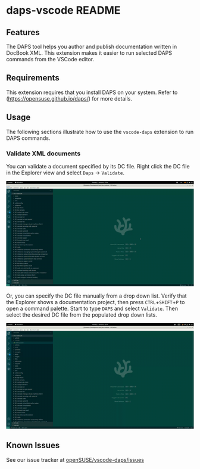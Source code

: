 # daps-vscode README

## Features

The DAPS tool helps you author and publish documentation written in DocBook XML.
This extension makes it easier to run selected DAPS commands from the VSCode
editor.

## Requirements

This extension requires that you install DAPS on your system. Refer to
(https://opensuse.github.io/daps/) for more details.

## Usage

The following sections illustrate how to use the `vscode-daps` extension to run
DAPS commands.

### Validate XML documents

You can validate a document specified by its DC file. Right click the DC file in
the Explorer view and select `Daps` -> `Validate`.

<img src="./media/daps-validate-explorer-context.gif" width="800px"/>

Or, you can specify the DC file manually from a drop down list. Verify that the
Explorer shows a documentation project, then press `CTRL`+`SHIFT`+`P` to open a
command palette. Start to type `DAPS` and select  `Validate`. Then select the
desired DC file from the populated drop down lists.

<img src="./media/daps-validate-palette.gif" width="800px"/>

## Known Issues

See our issue tracker at
[openSUSE/vscode-daps/issues](https://github.com/openSUSE/vscode-daps/issues)
